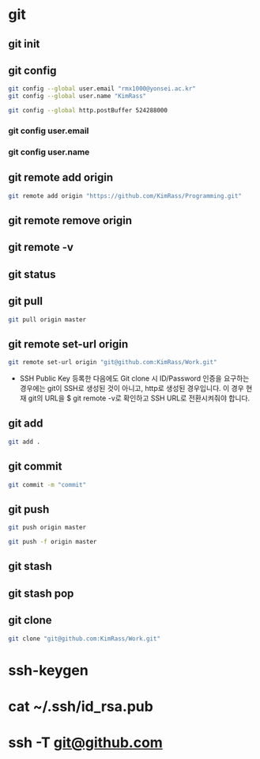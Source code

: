# git
## git init
## git config
```bash
git config --global user.email "rmx1000@yonsei.ac.kr"
git config --global user.name "KimRass"
```
```bash
git config --global http.postBuffer 524288000
```
### git config user.email
### git config user.name
## git remote add origin
```bash
git remote add origin "https://github.com/KimRass/Programming.git"
```
## git remote remove origin
## git remote -v
## git status
## git pull
```bash
git pull origin master
```
## git remote set-url origin
```bash
git remote set-url origin "git@github.com:KimRass/Work.git"
```
- SSH Public Key 등록한 다음에도 Git clone 시 ID/Password 인증을 요구하는 경우에는 git이 SSH로 생성된 것이 아니고, http로 생성된  경우입니다.  이 경우 현재 git의 URL을 $ git remote -v로  확인하고 SSH URL로 전환시켜줘야 합니다.
## git add
```bash
git add .
```
## git commit
```bash
git commit -m "commit"
```
## git push
```bash
git push origin master
```
```bash
git push -f origin master
```
## git stash
## git stash pop
## git clone
```bash
git clone "git@github.com:KimRass/Work.git"
```
# ssh-keygen
# cat ~/.ssh/id_rsa.pub
# ssh -T git@github.com